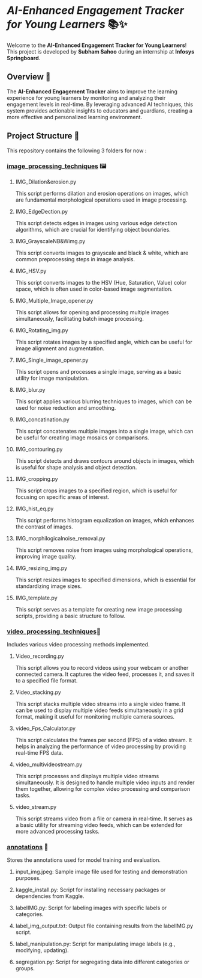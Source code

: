 # _**AI-Enhanced Engagement Tracker for Young Learners**_ 📚✨

Welcome to the **AI-Enhanced Engagement Tracker for Young Learners**! This project is developed by **Subham Sahoo** during an internship at **Infosys Springboard**.

## **Overview** 🌟

The **AI-Enhanced Engagement Tracker** aims to improve the learning experience for young learners
by monitoring and analyzing their engagement levels in real-time. By leveraging advanced AI techniques, 
this system provides actionable insights to educators and guardians, creating a more effective and personalized learning environment.

## **Project Structure** 📁

This repository contains the following 3 folders for now :

### [image_processing_techniques](https://github.com/SubhamSahooAIML/SubhamSahoo_AI-Enhanced-Engagement-Tracker-for-Young-Learners_Infosys_Internship_Oct2024/tree/main/image_processing%20techniques) 🖼️
1. IMG_Dilation&erosion.py

   This script performs dilation and erosion operations on images, which are fundamental morphological operations used in image processing.

2. IMG_EdgeDection.py

   This script detects edges in images using various edge detection algorithms, which are crucial for identifying object boundaries.

3. IMG_GrayscaleNB&Wimg.py

   This script converts images to grayscale and black & white, which are common preprocessing steps in image analysis.

4. IMG_HSV.py

   This script converts images to the HSV (Hue, Saturation, Value) color space, which is often used in color-based image segmentation.

5. IMG_Multiple_Image_opener.py

   This script allows for opening and processing multiple images simultaneously, facilitating batch image processing.

6. IMG_Rotating_img.py

   This script rotates images by a specified angle, which can be useful for image alignment and augmentation.

7. IMG_Single_image_opener.py

   This script opens and processes a single image, serving as a basic utility for image manipulation.

8. IMG_blur.py

   This script applies various blurring techniques to images, which can be used for noise reduction and smoothing.

9. IMG_concatination.py

   This script concatenates multiple images into a single image, which can be useful for creating image mosaics or comparisons.

10. IMG_contouring.py

    This script detects and draws contours around objects in images, which is useful for shape analysis and object detection.

11. IMG_cropping.py

    This script crops images to a specified region, which is useful for focusing on specific areas of interest.

12. IMG_hist_eq.py

    This script performs histogram equalization on images, which enhances the contrast of images.

13. IMG_morphilogicalnoise_removal.py

    This script removes noise from images using morphological operations, improving image quality.

14. IMG_resizing_img.py

    This script resizes images to specified dimensions, which is essential for standardizing image sizes.

15. IMG_template.py

    This script serves as a template for creating new image processing scripts, providing a basic structure to follow.


### [video_processing_techniques](https://github.com/SubhamSahooAIML/SubhamSahoo_AI-Enhanced-Engagement-Tracker-for-Young-Learners_Infosys_Internship_Oct2024/tree/main/video_processing%20techniques)🎥

Includes various video processing methods implemented.

1. Video_recording.py

   This script allows you to record videos using your webcam or another connected camera. It captures the video feed, processes it, and saves it to a specified file format.

2. Video_stacking.py

   This script stacks multiple video streams into a single video frame. It can be used to display multiple video feeds simultaneously in a grid format, making it useful for monitoring multiple camera sources.

3. video_Fps_Calculator.py

   This script calculates the frames per second (FPS) of a video stream. It helps in analyzing the performance of video processing by providing real-time FPS data.

4. video_multivideostream.py

   This script processes and displays multiple video streams simultaneously. It is designed to handle multiple video inputs and render them together, allowing for complex video processing and comparison tasks.

5. video_stream.py

   This script streams video from a file or camera in real-time. It serves as a basic utility for streaming video feeds, which can be extended for more advanced processing tasks.



### [annotations](https://github.com/SubhamSahooAIML/SubhamSahoo_AI-Enhanced-Engagement-Tracker-for-Young-Learners_Infosys_Internship_Oct2024/tree/main/annotations) 📝

Stores the annotations used for model training and evaluation.

1. input_img.jpeg:
   Sample image file used for testing and demonstration purposes.

2. kaggle_install.py:
    Script for installing necessary packages or dependencies from Kaggle.

3. labelIMG.py:
    Script for labeling images with specific labels or categories.

4. label_img_output.txt:
    Output file containing results from the labelIMG.py script.

5. label_manipulation.py:
     Script for manipulating image labels (e.g., modifying, updating).

6. segregation.py:
    Script for segregating data into different categories or groups.




